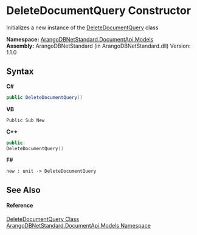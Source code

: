 # DeleteDocumentQuery Constructor 
 

Initializes a new instance of the <a href="2b33c58b-f17b-6f48-3c6d-1f6e6fc25880">DeleteDocumentQuery</a> class

**Namespace:**&nbsp;<a href="81a73561-cfc6-64b8-9923-29f0333f4867">ArangoDBNetStandard.DocumentApi.Models</a><br />**Assembly:**&nbsp;ArangoDBNetStandard (in ArangoDBNetStandard.dll) Version: 1.1.0

## Syntax

**C#**<br />
``` C#
public DeleteDocumentQuery()
```

**VB**<br />
``` VB
Public Sub New
```

**C++**<br />
``` C++
public:
DeleteDocumentQuery()
```

**F#**<br />
``` F#
new : unit -> DeleteDocumentQuery
```


## See Also


#### Reference
<a href="2b33c58b-f17b-6f48-3c6d-1f6e6fc25880">DeleteDocumentQuery Class</a><br /><a href="81a73561-cfc6-64b8-9923-29f0333f4867">ArangoDBNetStandard.DocumentApi.Models Namespace</a><br />